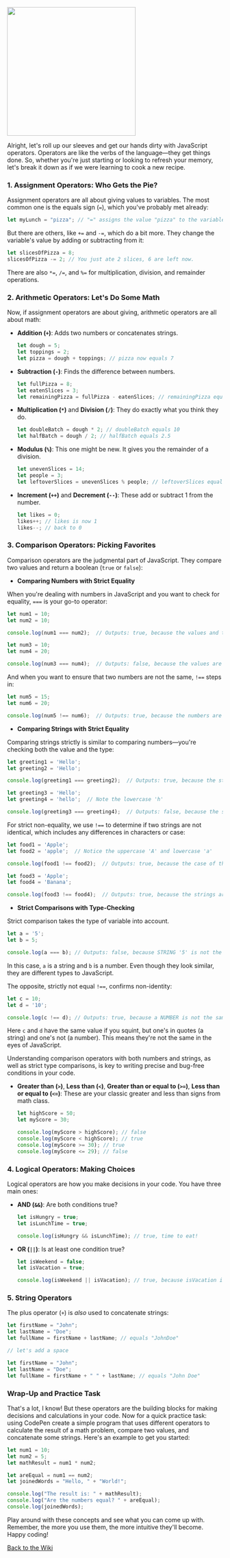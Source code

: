 <img src="https://github.com/nayaba/pw-lesson-06/assets/9198401/0ddc0dd3-e790-4458-b566-0a8e57bbdbb4" height="300 px" width="auto" />

Alright, let's roll up our sleeves and get our hands dirty with JavaScript operators. Operators are like the verbs of the language—they get things done. So, whether you're just starting or looking to refresh your memory, let's break it down as if we were learning to cook a new recipe.

### 1. Assignment Operators: Who Gets the Pie?

Assignment operators are all about giving values to variables. The most common one is the equals sign (`=`), which you've probably met already:

```javascript
let myLunch = "pizza"; // "=" assigns the value "pizza" to the variable myLunch
```

But there are others, like `+=` and `-=`, which do a bit more. They change the variable's value by adding or subtracting from it:

```javascript
let slicesOfPizza = 8;
slicesOfPizza -= 2; // You just ate 2 slices, 6 are left now.
```

There are also `*=`, `/=`, and `%=` for multiplication, division, and remainder operations.

### 2. Arithmetic Operators: Let's Do Some Math

Now, if assignment operators are about giving, arithmetic operators are all about math:

- **Addition (`+`)**: Adds two numbers or concatenates strings.
  
  ```javascript
  let dough = 5;
  let toppings = 2;
  let pizza = dough + toppings; // pizza now equals 7
  ```

- **Subtraction (`-`)**: Finds the difference between numbers.
  
  ```javascript
  let fullPizza = 8;
  let eatenSlices = 3;
  let remainingPizza = fullPizza - eatenSlices; // remainingPizza equals 5
  ```

- **Multiplication (`*`)** and **Division (`/`)**: They do exactly what you think they do.
  
  ```javascript
  let doubleBatch = dough * 2; // doubleBatch equals 10
  let halfBatch = dough / 2; // halfBatch equals 2.5
  ```

- **Modulus (`%`)**: This one might be new. It gives you the remainder of a division.
  
  ```javascript
  let unevenSlices = 14;
  let people = 3;
  let leftoverSlices = unevenSlices % people; // leftoverSlices equals 2
  ```

- **Increment (`++`)** and **Decrement (`--`)**: These add or subtract 1 from the number.

  ```javascript
  let likes = 0;
  likes++; // likes is now 1
  likes--; // back to 0
  ```

### 3. Comparison Operators: Picking Favorites

Comparison operators are the judgmental part of JavaScript. They compare two values and return a boolean (`true` or `false`):

- **Comparing Numbers with Strict Equality**

When you're dealing with numbers in JavaScript and you want to check for equality, `===` is your go-to operator:

```javascript
let num1 = 10;
let num2 = 10;

console.log(num1 === num2);  // Outputs: true, because the values and types are the same

let num3 = 10;
let num4 = 20;

console.log(num3 === num4);  // Outputs: false, because the values are different
```

And when you want to ensure that two numbers are not the same, `!==` steps in:

```javascript
let num5 = 15;
let num6 = 20;

console.log(num5 !== num6);  // Outputs: true, because the numbers are not the same
```

- **Comparing Strings with Strict Equality**

Comparing strings strictly is similar to comparing numbers—you're checking both the value and the type:

```javascript
let greeting1 = 'Hello';
let greeting2 = 'Hello';

console.log(greeting1 === greeting2);  // Outputs: true, because the strings are identical

let greeting3 = 'Hello';
let greeting4 = 'hello';  // Note the lowercase 'h'

console.log(greeting3 === greeting4);  // Outputs: false, because the strings are not identical (case-sensitive)
```

For strict non-equality, we use `!==` to determine if two strings are not identical, which includes any differences in characters or case:

```javascript
let food1 = 'Apple';
let food2 = 'apple';  // Notice the uppercase 'A' and lowercase 'a'

console.log(food1 !== food2);  // Outputs: true, because the case of the first letters is different

let food3 = 'Apple';
let food4 = 'Banana';

console.log(food3 !== food4);  // Outputs: true, because the strings are not the same
```

- **Strict Comparisons with Type-Checking**

Strict comparison takes the type of variable into account.

```javascript
let a = '5';
let b = 5;

console.log(a === b); // Outputs: false, because STRING '5' is not the same type as NUMBER 5
```

In this case, `a` is a string and `b` is a number. Even though they look similar, they are different types to JavaScript.

The opposite, strictly not equal `!==`, confirms non-identity:

```javascript
let c = 10;
let d = '10';

console.log(c !== d); // Outputs: true, because a NUMBER is not the same type as a STRING
```

Here `c` and `d` have the same value if you squint, but one's in quotes (a string) and one's not (a number). This means they're not the same in the eyes of JavaScript.

Understanding comparison operators with both numbers and strings, as well as strict type comparisons, is key to writing precise and bug-free conditions in your code.

- **Greater than (`>`)**, **Less than (`<`)**, **Greater than or equal to (`>=`)**, **Less than or equal to (`<=`)**: These are your classic greater and less than signs from math class.

  ```javascript
  let highScore = 50;
  let myScore = 30;
  
  console.log(myScore > highScore); // false
  console.log(myScore < highScore); // true
  console.log(myScore >= 30); // true
  console.log(myScore <= 29); // false
  ```

### 4. Logical Operators: Making Choices

Logical operators are how you make decisions in your code. You have three main ones:

- **AND (`&&`)**: Are both conditions true?
  
  ```javascript
  let isHungry = true;
  let isLunchTime = true;
  
  console.log(isHungry && isLunchTime); // true, time to eat!
  ```

- **OR (`||`)**: Is at least one condition true?
  
  ```javascript
  let isWeekend = false;
  let isVacation = true;
  
  console.log(isWeekend || isVacation); // true, because isVacation is true
  ```


### 5. String Operators

The plus operator (`+`) is _also_ used to concatenate strings:

```javascript
let firstName = "John";
let lastName = "Doe";
let fullName = firstName + lastName; // equals "JohnDoe"

// let's add a space

let firstName = "John";
let lastName = "Doe";
let fullName = firstName + " " + lastName; // equals "John Doe"
```


### Wrap-Up and Practice Task

That's a lot, I know! But these operators are the building blocks for making decisions and calculations in your code. Now for a quick practice task: using CodePen create a simple program that uses different operators to calculate the result of a math problem, compare two values, and concatenate some strings. Here's an example to get you started:

```javascript
let num1 = 10;
let num2 = 5;
let mathResult = num1 * num2;

let areEqual = num1 == num2;
let joinedWords = "Hello, " + "World!";

console.log("The result is: " + mathResult);
console.log("Are the numbers equal? " + areEqual);
console.log(joinedWords);
```

Play around with these concepts and see what you can come up with. Remember, the more you use them, the more intuitive they'll become. Happy coding!

[Back to the Wiki](https://github.com/nayaba/pw-wiki)
